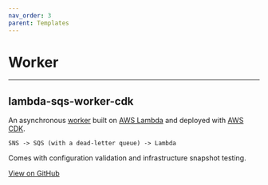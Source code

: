 ```yaml
---
nav_order: 3
parent: Templates
---
```


# Worker

---

## lambda-sqs-worker-cdk

An asynchronous [worker] built on [AWS Lambda] and deployed with [AWS CDK].

```text
SNS -> SQS (with a dead-letter queue) -> Lambda
```

Comes with configuration validation and infrastructure snapshot testing.

[View on GitHub](https://github.com/seek-oss/skuba/tree/main/template/lambda-sqs-worker-cdk)

[aws cdk]: https://myseek.atlassian.net/wiki/spaces/AA/pages/2358346041/#CDK
[aws lambda]: https://myseek.atlassian.net/wiki/spaces/AA/pages/2358346041/#Lambda-updated
[worker]: https://myseek.atlassian.net/wiki/spaces/AA/pages/2358346236/#Worker
